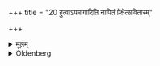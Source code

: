 +++
title = "20 हुत्वाऽयमागादिति नापितं प्रेक्षेत्सवितारम्"

+++

<details><summary>मूलम्</summary>

हुत्वाऽयमागादिति नापितं प्रेक्षेत्सवितारं ध्यायन् २०
</details>

<details><summary>Oldenberg</summary>

20. (The performer of the ceremony), after having sacrificed, should look, with (the Mantra), 'Hither has come' (MB. I, 6, 1), at the barber, fixing his thoughts on (the god) Savitr̥.
</details>
